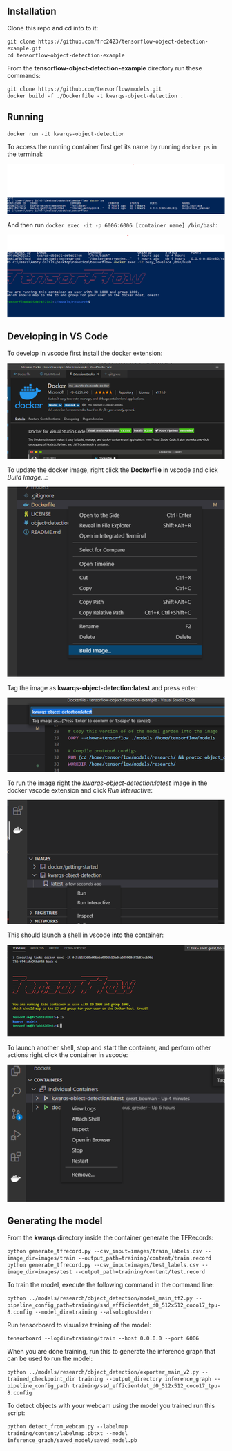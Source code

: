 ## Installation

Clone this repo and cd into to it:

```
git clone https://github.com/frc2423/tensorflow-object-detection-example.git
cd tensorflow-object-detection-example
```

From the **tensorflow-object-detection-example** directory run these commands:

```
git clone https://github.com/tensorflow/models.git
docker build -f ./Dockerfile -t kwarqs-object-detection .
```

## Running

```
docker run -it kwarqs-object-detection
```

To access the running container first get its name by running ```docker ps``` in the terminal:

![image info](./doc/kwarqs/docker_ps.png)

And then run ```docker exec -it -p 6006:6006 [container name] /bin/bash```:

![image info](./doc/kwarqs/docker_exec.png)

## Developing in VS Code

To develop in vscode first install the docker extension:

![image info](./doc/kwarqs/docker_vscode_extension.png)

To update the docker image, right click the **Dockerfile** in vscode and click *Build Image...*:

![image info](./doc/kwarqs/vs_code_build_image.png)


Tag the image as **kwarqs-object-detection:latest** and press enter:

![image info](./doc/kwarqs/vs_code_build_image2.png)

To run the image right the *kwarqs-object-detection:latest* image in the docker vscode extension and click *Run Interactive*:

![image info](./doc/kwarqs/vs_code_docker_run_interactive.png)

This should launch a shell in vscode into the container:

![image info](./doc/kwarqs/vs_code_docker_shell.png)

To launch another shell, stop and start the container, and perform other actions right click the container in vscode:

![image info](./doc/kwarqs/vs_code_container.png)

## Generating the model

From the **kwarqs** directory inside the container generate the TFRecords:

```
python generate_tfrecord.py --csv_input=images/train_labels.csv --image_dir=images/train --output_path=training/content/train.record
python generate_tfrecord.py --csv_input=images/test_labels.csv --image_dir=images/test --output_path=training/content/test.record
```

To train the model, execute the following command in the command line:

```
python ../models/research/object_detection/model_main_tf2.py --pipeline_config_path=training/ssd_efficientdet_d0_512x512_coco17_tpu-8.config --model_dir=training --alsologtostderr
```

Run tensorboard to visualize training of the model:

```
tensorboard --logdir=training/train --host 0.0.0.0 --port 6006
```

When you are done training, run this to generate the inference graph that can be used to run the model:

```
python ../models/research/object_detection/exporter_main_v2.py --trained_checkpoint_dir training --output_directory inference_graph --pipeline_config_path training/ssd_efficientdet_d0_512x512_coco17_tpu-8.config
```

To detect objects with your webcam using the model you trained run this script:

```
python detect_from_webcam.py --labelmap training/content/labelmap.pbtxt --model inference_graph/saved_model/saved_model.pb
```
